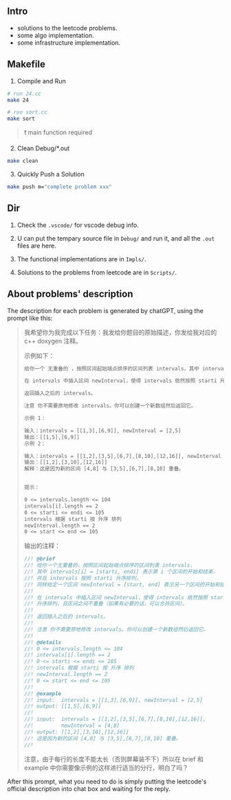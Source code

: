 
## Intro

- solutions to the leetcode problems.
- some algo implementation.
- some infrastructure implementation.

## Makefile

1. Compile and Run

```sh
# run 24.cc
make 24

# run sort.cc
make sort
```

> ❗ main function required


2. Clean Debug/*.out

```sh
make clean
```

3. Quickly Push a Solution 

```sh
make push m="complete problem xxx"
```

## Dir

1. Check the `.vscode/` for vscode debug info.

2. U can put the tempary source file in `Debug/` and run it, and all the `.out` files are here.

3. The functional implementations are in `Impls/`.

4. Solutions to the problems from leetcode are in `Scripts/`.

## About problems' description

The description for each problem is generated by chatGPT, using the prompt like this:

> 
> 
> 我希望你为我完成以下任务：我发给你题目的原始描述，你发给我对应的 c++ doxygen 注释。
> 
> 示例如下：
> 
> ```txt
> 给你一个 无重叠的 ，按照区间起始端点排序的区间列表 intervals，其中 intervals[i] = [starti, endi] 表示第 i > 个区间的开始和结束，并且 intervals 按照 starti 升序排列。同样给定一个区间 newInterval = [start, end] 表示> 另一个区间的开始和结束。
> 
> 在 intervals 中插入区间 newInterval，使得 intervals 依然按照 starti 升序排列，且区间之间不重叠（如果有必要> 的话，可以合并区间）。
> 
> 返回插入之后的 intervals。
> 
> 注意 你不需要原地修改 intervals。你可以创建一个新数组然后返回它。
> 
> 示例 1：
> 
> 输入：intervals = [[1,3],[6,9]], newInterval = [2,5]
> 输出：[[1,5],[6,9]]
> 示例 2：
> 
> 输入：intervals = [[1,2],[3,5],[6,7],[8,10],[12,16]], newInterval = [4,8]
> 输出：[[1,2],[3,10],[12,16]]
> 解释：这是因为新的区间 [4,8] 与 [3,5],[6,7],[8,10] 重叠。
> 
> 
> 提示：
> 
> 0 <= intervals.length <= 104
> intervals[i].length == 2
> 0 <= starti <= endi <= 105
> intervals 根据 starti 按 升序 排列
> newInterval.length == 2
> 0 <= start <= end <= 105
> ```
> 
> 输出的注释：
> 
> ```cpp
> //! @brief 
> //! 给你一个无重叠的，按照区间起始端点排序的区间列表 intervals，
> //! 其中 intervals[i] = [starti, endi] 表示第 i 个区间的开始和结束，
> //! 并且 intervals 按照 starti 升序排列。
> //! 同样给定一个区间 newInterval = [start, end] 表示另一个区间的开始和结束。
> //! 
> //! 在 intervals 中插入区间 newInterval，使得 intervals 依然按照 starti 
> //! 升序排列，且区间之间不重叠（如果有必要的话，可以合并区间）。
> //!
> //! 返回插入之后的 intervals。
> //!
> //! 注意 你不需要原地修改 intervals。你可以创建一个新数组然后返回它。
> //! 
> //! @details 
> //! 0 <= intervals.length <= 104
> //! intervals[i].length == 2
> //! 0 <= starti <= endi <= 105
> //! intervals 根据 starti 按 升序 排列
> //! newInterval.length == 2
> //! 0 <= start <= end <= 105
> //! 
> //! @example 
> //! input:  intervals = [[1,3],[6,9]], newInterval = [2,5]
> //! output: [[1,5],[6,9]]
> //! 
> //! input:  intervals = [[1,2],[3,5],[6,7],[8,10],[12,16]], 
> //!         newInterval = [4,8]
> //! output: [[1,2],[3,10],[12,16]]
> //! 这是因为新的区间 [4,8] 与 [3,5],[6,7],[8,10] 重叠。
> //!
> ```
> 
> 注意，由于每行的长度不能太长（否则屏幕装不下）所以在 brief 和 example 中你需要像示例的这样进行适当的分行，明白了吗？


After this prompt, what you need to do is simply putting the leetcode's official description into chat box and waiting for the reply.
